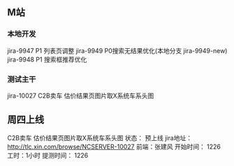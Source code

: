 ## M站
### 本地开发
jira-9947 P1 列表页调整
jira-9949 P0搜索无结果优化(本地分支  jira-9949-new)
jira-9948 P1 搜索框推荐优化

### 测试主干
jira-10027 C2B卖车 估价结果页图片取X系统车系头图

## 周四上线

C2B卖车 估价结果页图片取X系统车系头图
状态： 预上线 
jira地址：http://tlc.xin.com/browse/NCSERVER-10027
前端：张建风 
开始时间： 1226 
工时：1小时 
提测时间： 1226
